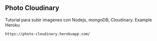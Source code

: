 ## Photo Cloudinary
 Tutorial para subir imagenes con Nodejs, mongoDB, Cloudinary.
 Example Heroku
 ```
 https://photo-cloudinary.herokuapp.com/
 ```

